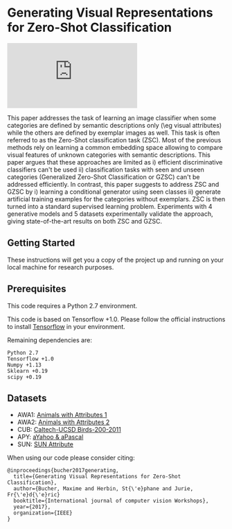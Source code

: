 # Generating Visual Representations for Zero-Shot Classification 


![Generating Visual Representations](https://github.com/maximebucher/Generating-Representations-ZSL/files/1535933/illustration-v3.pdf)


This paper addresses the task of learning an image classifier when some categories are defined by semantic descriptions only (\eg visual attributes) while the others are defined by exemplar images as well. This task is often referred to as the Zero-Shot classification task (ZSC). Most of the previous methods rely on learning a common embedding space allowing to compare visual features of unknown categories with semantic descriptions. This paper argues that these approaches are limited as i) efficient discriminative classifiers can't be used ii) classification tasks with seen and unseen categories (Generalized Zero-Shot Classification or GZSC) can't be addressed efficiently. In contrast, this paper suggests to address ZSC and GZSC by i) learning a conditional generator using seen classes ii) generate artificial training examples for the categories without exemplars. ZSC is then turned into a standard supervised learning problem. Experiments with 4 generative models and 5 datasets experimentally validate the approach, giving state-of-the-art results on both ZSC and GZSC.

## Getting Started
These instructions will get you a copy of the project up and running on your local machine for research purposes.

## Prerequisites

This code requires a Python 2.7 environment.

This code is based on Tensorflow +1.0. Please follow the official instructions to install [Tensorflow](https://www.tensorflow.org/install/)  in your environment.

Remaining dependencies are:
```
Python 2.7
Tensorflow +1.0
Numpy +1.13
Sklearn +0.19
scipy +0.19
```


## Datasets
* AWA1: [Animals with Attributes 1](https://cvml.ist.ac.at/AwA/)  
* AWA2: [Animals with Attributes 2](https://cvml.ist.ac.at/AwA2/) 
* CUB: [Caltech-UCSD Birds-200-2011](http://www.vision.caltech.edu/visipedia/CUB-200-2011.html)  
* APY: [aYahoo & aPascal](http://vision.cs.uiuc.edu/attributes/)  
* SUN: [SUN Attribute](https://cs.brown.edu/~gen/sunattributes.html) 



When using our code please consider citing:
```
@inproceedings{bucher2017generating,
  title={Generating Visual Representations for Zero-Shot Classification},
  author={Bucher, Maxime and Herbin, St{\'e}phane and Jurie, Fr{\'e}d{\'e}ric}
  booktitle={International journal of computer vision Workshops},
  year={2017},
  organization={IEEE}
}
```



